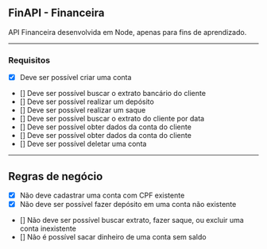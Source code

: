 ## FinAPI - Financeira

API Financeira desenvolvida em Node, apenas para fins de aprendizado.

---

### Requisitos

- [x] Deve ser possível criar uma conta
- [] Deve ser possível buscar o extrato bancário do cliente
- [] Deve ser possível realizar um depósito
- [] Deve ser possível realizar um saque
- [] Deve ser possível buscar o extrato do cliente por data
- [] Deve ser possível obter dados da conta do cliente
- [] Deve ser possível obter dados da conta do cliente
- [] Deve ser possível deletar uma conta

---

## Regras de negócio

- [x] Não deve cadastrar uma conta com CPF existente
- [X] Não deve ser possível fazer depósito em uma conta não existente
- [] Não deve ser possível buscar extrato, fazer saque, ou excluir uma conta inexistente
- [] Não é possível sacar dinheiro de uma conta sem saldo